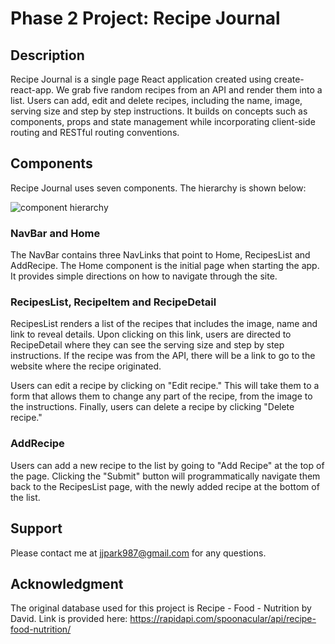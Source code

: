 # Phase 2 Project: Recipe Journal

## Description

Recipe Journal is a single page React application created using create-react-app. We grab five random recipes from an API and render them into a list. Users can add, edit and delete recipes, including the name, image, serving size and step by step instructions. It builds on concepts such as components, props and state management while incorporating client-side routing and RESTful routing conventions.

## Components

Recipe Journal uses seven components. The hierarchy is shown below:

![component hierarchy](/component_hierarchy.jpeg)

### NavBar and Home

The NavBar contains three NavLinks that point to Home, RecipesList and AddRecipe. The Home component is the initial page when starting the app. It provides simple directions on how to navigate through the site.

### RecipesList, RecipeItem and RecipeDetail

RecipesList renders a list of the recipes that includes the image, name and link to reveal details. Upon clicking on this link, users are directed to RecipeDetail where they can see the serving size and step by step instructions. If the recipe was from the API, there will be a link to go to the website where the recipe originated.

Users can edit a recipe by clicking on "Edit recipe." This will take them to a form that allows them to change any part of the recipe, from the image to the instructions. Finally, users can delete a recipe by clicking "Delete recipe."

### AddRecipe

Users can add a new recipe to the list by going to "Add Recipe" at the top of the page. Clicking the "Submit" button will programmatically navigate them back to the RecipesList page, with the newly added recipe at the bottom of the list.

## Support

Please contact me at jjpark987@gmail.com for any questions.

## Acknowledgment

The original database used for this project is Recipe - Food - Nutrition by David. Link is provided here:
https://rapidapi.com/spoonacular/api/recipe-food-nutrition/
